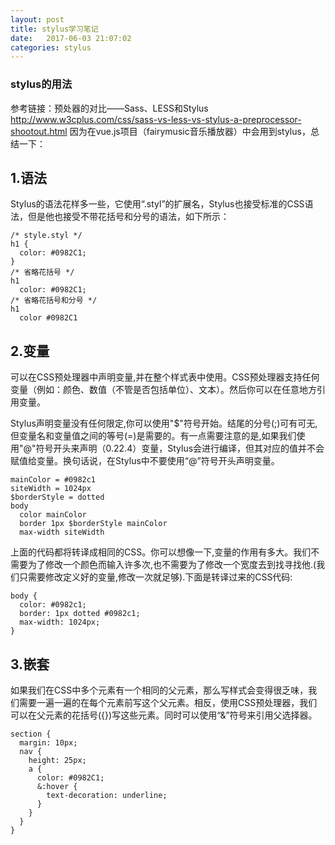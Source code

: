 ```yaml
---
layout: post
title: stylus学习笔记
date:   2017-06-03 21:07:02
categories: stylus
---
```

### stylus的用法
参考链接：预处器的对比——Sass、LESS和Stylus   http://www.w3cplus.com/css/sass-vs-less-vs-stylus-a-preprocessor-shootout.html
因为在vue.js项目（fairymusic音乐播放器）中会用到stylus，总结一下：

## 1.语法
Stylus的语法花样多一些，它使用“.styl”的扩展名，Stylus也接受标准的CSS语法，但是他也接受不带花括号和分号的语法，如下所示：
```
/* style.styl */
h1 {
  color: #0982C1;
}
/* 省略花括号 */
h1
  color: #0982C1;
/* 省略花括号和分号 */
h1
  color #0982C1
```
## 2.变量
可以在CSS预处理器中声明变量,并在整个样式表中使用。CSS预处理器支持任何变量（例如：颜色、数值（不管是否包括单位）、文本）。然后你可以在任意地方引用变量。

Stylus声明变量没有任何限定,你可以使用"$"符号开始。结尾的分号(;)可有可无,但变量名和变量值之间的等号(=)是需要的。有一点需要注意的是,如果我们使用"@"符号开头来声明（0.22.4）变量，Stylus会进行编译，但其对应的值并不会赋值给变量。换句话说，在Stylus中不要使用“@”符号开头声明变量。

```
mainColor = #0982c1
siteWidth = 1024px
$borderStyle = dotted
body
  color mainColor
  border 1px $borderStyle mainColor
  max-width siteWidth
```
上面的代码都将转译成相同的CSS。你可以想像一下,变量的作用有多大。我们不需要为了修改一个颜色而输入许多次,也不需要为了修改一个宽度去到找寻找他.(我们只需要修改定义好的变量,修改一次就足够).下面是转译过来的CSS代码:
```
body {
  color: #0982c1;
  border: 1px dotted #0982c1;
  max-width: 1024px;
} 
```
## 3.嵌套
如果我们在CSS中多个元素有一个相同的父元素，那么写样式会变得很乏味，我们需要一遍一遍的在每个元素前写这个父元素。相反，使用CSS预处理器，我们可以在父元素的花括号({})写这些元素。同时可以使用“&”符号来引用父选择器。
```
section {
  margin: 10px;
  nav {
    height: 25px;
    a {
      color: #0982C1;
      &:hover {
        text-decoration: underline;
      }
    }
  }
}
```